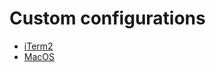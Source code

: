 # Custom configurations

- [iTerm2](https://github.com/devsjors/dotfiles/tree/master/config/iTerm2)
- [MacOS](https://github.com/devsjors/dotfiles/tree/master/config/MacOS)
